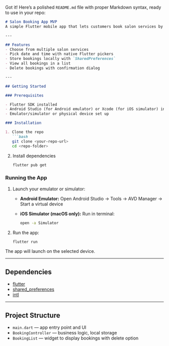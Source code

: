 Got it! Here’s a polished `README.md` file with proper Markdown syntax, ready to use in your repo:

````markdown
# Salon Booking App MVP
A simple Flutter mobile app that lets customers book salon services by selecting a service, date, and time. Bookings are stored locally and can be viewed or deleted.

---

## Features
- Choose from multiple salon services  
- Pick date and time with native Flutter pickers  
- Store bookings locally with `SharedPreferences`  
- View all bookings in a list  
- Delete bookings with confirmation dialog  

---

## Getting Started

### Prerequisites

- Flutter SDK installed  
- Android Studio (for Android emulator) or Xcode (for iOS simulator) installed  
- Emulator/simulator or physical device set up  

### Installation

1. Clone the repo  
   ```bash
   git clone <your-repo-url>
   cd <repo-folder>
````

2. Install dependencies

   ```bash
   flutter pub get
   ```

### Running the App

1. Launch your emulator or simulator:

    * **Android Emulator:**
      Open Android Studio → Tools → AVD Manager → Start a virtual device

    * **iOS Simulator (macOS only):**
      Run in terminal:

      ```bash
      open -a Simulator
      ```

2. Run the app:

   ```bash
   flutter run
   ```

The app will launch on the selected device.

---

## Dependencies
* [flutter](https://flutter.dev)
* [shared\_preferences](https://pub.dev/packages/shared_preferences)
* [intl](https://pub.dev/packages/intl)

---

## Project Structure
* `main.dart` — app entry point and UI
* `BookingController` — business logic, local storage
* `BookingList` — widget to display bookings with delete option



